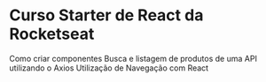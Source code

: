 # Curso Starter de React da Rocketseat

Como criar componentes
Busca e listagem de produtos de uma API utilizando o Axios
Utilização de Navegação com React